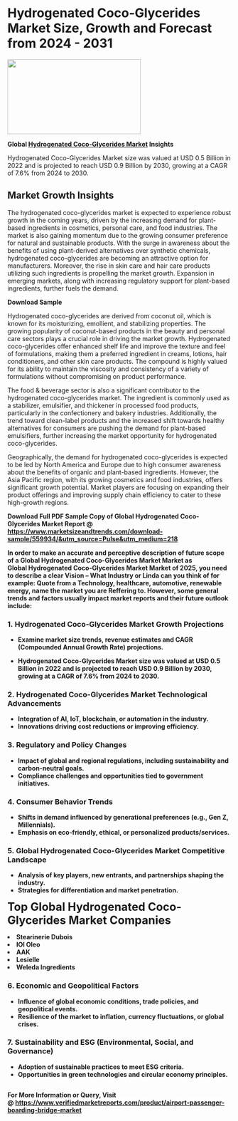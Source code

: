 <H1>Hydrogenated Coco-Glycerides Market Size, Growth and Forecast from 2024 - 2031</H1><img class="aligncenter size-medium wp-image-584254" src="https://thirdeyenews.in/wp-content/uploads/2024/09/Global-Market-Research-300x168.jpeg" alt="" width="300" height="168" /><p><strong>Global&nbsp;<a href="https://www.marketsizeandtrends.com/download-sample/559934/&amp;utm_source=Pulse&amp;utm_medium=218">Hydrogenated Coco-Glycerides Market</a> Insights</strong></p><p>Hydrogenated Coco-Glycerides Market size was valued at USD 0.5 Billion in 2022 and is projected to reach USD 0.9 Billion by 2030, growing at a CAGR of 7.6% from 2024 to 2030.</p><p><h2>Market Growth Insights</h2> <p>The hydrogenated coco-glycerides market is expected to experience robust growth in the coming years, driven by the increasing demand for plant-based ingredients in cosmetics, personal care, and food industries. The market is also gaining momentum due to the growing consumer preference for natural and sustainable products. With the surge in awareness about the benefits of using plant-derived alternatives over synthetic chemicals, hydrogenated coco-glycerides are becoming an attractive option for manufacturers. Moreover, the rise in skin care and hair care products utilizing such ingredients is propelling the market growth. Expansion in emerging markets, along with increasing regulatory support for plant-based ingredients, further fuels the demand.</p> <p><strong>Download Sample</strong></p> <p>Hydrogenated coco-glycerides are derived from coconut oil, which is known for its moisturizing, emollient, and stabilizing properties. The growing popularity of coconut-based products in the beauty and personal care sectors plays a crucial role in driving the market growth. Hydrogenated coco-glycerides offer enhanced shelf life and improve the texture and feel of formulations, making them a preferred ingredient in creams, lotions, hair conditioners, and other skin care products. The compound is highly valued for its ability to maintain the viscosity and consistency of a variety of formulations without compromising on product performance.</p> <p>The food & beverage sector is also a significant contributor to the hydrogenated coco-glycerides market. The ingredient is commonly used as a stabilizer, emulsifier, and thickener in processed food products, particularly in the confectionery and bakery industries. Additionally, the trend toward clean-label products and the increased shift towards healthy alternatives for consumers are pushing the demand for plant-based emulsifiers, further increasing the market opportunity for hydrogenated coco-glycerides.</p> <p>Geographically, the demand for hydrogenated coco-glycerides is expected to be led by North America and Europe due to high consumer awareness about the benefits of organic and plant-based ingredients. However, the Asia Pacific region, with its growing cosmetics and food industries, offers significant growth potential. Market players are focusing on expanding their product offerings and improving supply chain efficiency to cater to these high-growth regions.</p> <p><strong></p><p><span class=""><strong>Download Full PDF Sample Copy of Global Hydrogenated Coco-Glycerides Market Report</strong> @ <a href="https://www.marketsizeandtrends.com/download-sample/559934/&amp;utm_source=Pulse&amp;utm_medium=218" target="_blank">https://www.marketsizeandtrends.com/download-sample/559934/&amp;utm_source=Pulse&amp;utm_medium=218</a></span></p><p>In order to make an accurate and perceptive description of future scope of a Global&nbsp;Hydrogenated Coco-Glycerides Market Market as Global&nbsp;Hydrogenated Coco-Glycerides Market Market of 2025, you need to describe a clear Vision &ndash; What Industry or Linda can you think of for example: Quote from a Technology, healthcare, automotive, renewable energy, name the market you are Reffering to. However, some general trends and factors usually impact market reports and their future outlook include:</p><h3>1.&nbsp;<strong>Hydrogenated Coco-Glycerides Market Growth Projections</strong></h3><ul><li>Examine market size trends, revenue estimates and CAGR (Compounded Annual Growth Rate) projections.</li><li><p>Hydrogenated Coco-Glycerides Market size was valued at USD 0.5 Billion in 2022 and is projected to reach USD 0.9 Billion by 2030, growing at a CAGR of 7.6% from 2024 to 2030.</p></li></ul><h3>2.&nbsp;<strong>Hydrogenated Coco-Glycerides Market Technological Advancements</strong></h3><ul><li>Integration of AI, IoT, blockchain, or automation in the industry.</li><li>Innovations driving cost reductions or improving efficiency.</li></ul><h3>3.&nbsp;<strong>Regulatory and Policy Changes</strong></h3><ul><li>Impact of global and regional regulations, including sustainability and carbon-neutral goals.</li><li>Compliance challenges and opportunities tied to government initiatives.</li></ul><h3>4.&nbsp;<strong>Consumer Behavior Trends</strong></h3><ul><li>Shifts in demand influenced by generational preferences (e.g., Gen Z, Millennials).</li><li>Emphasis on eco-friendly, ethical, or personalized products/services.</li></ul><h3>5.&nbsp;<strong>Global Hydrogenated Coco-Glycerides Market Competitive Landscape</strong></h3><ul><li>Analysis of key players, new entrants, and partnerships shaping the industry.</li><li>Strategies for differentiation and market penetration.</li></ul><p data-pm-slice="1 1 []"><span style="color: inherit; font-family: inherit; font-size: 25px;">Top Global Hydrogenated Coco-Glycerides Market Companies</span></p><div class="" data-test-id=""><p><li>Stearinerie Dubois</li><li> IOI Oleo</li><li> AAK</li><li> Lesielle</li><li> Weleda Ingredients</li></p></div><h3>6.&nbsp;<strong>Economic and Geopolitical Factors</strong></h3><ul><li>Influence of global economic conditions, trade policies, and geopolitical events.</li><li>Resilience of the market to inflation, currency fluctuations, or global crises.</li></ul><h3>7.&nbsp;<strong>Sustainability and ESG (Environmental, Social, and Governance)</strong></h3><ul><li>Adoption of sustainable practices to meet ESG criteria.</li><li>Opportunities in green technologies and circular economy principles.</li></ul><h2><strong style="font-size: 14px;">For More Information or Query, Visit @&nbsp;</strong><a style="background-color: #ffffff; font-size: 14px;" href="https://www.marketsizeandtrends.com/report/hydrogenated-coco-glycerides-market/" target="_blank">https://www.verifiedmarketreports.com/product/airport-passenger-boarding-bridge-market</a></h2>
